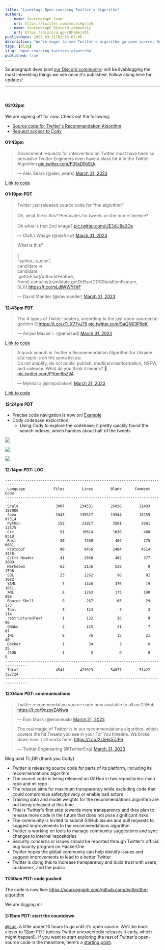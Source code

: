 ```yaml
---
title: "Liveblog: Open-sourcing Twitter's algorithm"
authors:
  - name: Sourcegraph team
    url: https://twitter.com/sourcegraph
  - name: Sourcegraph Discord community
    url: https://discord.gg/rDPqBejz93
publishDate: 2023-03-31T02:15-07:00
description: "We're eager to see Twitter's algorithm go open source. Sourcegraph devs (and our Discord community) will be liveblogging the most interesting things we find."
tags: [blog]
slug: 'open-sourcing-twitters-algorithm'
published: true
---
```


Sourcegraph devs (and [our Discord community](https://discord.gg/rDPqBejz93)) will be liveblogging the most interesting things we see once it's published. Follow along here for updates!

<hr />
<br />

#### 02:02pm

We are signing off for now. Check out the following:

* [Source code for Twitter's Recommendation Algorithm](https://sourcegraph.com/github.com/twitter/the-algorithm)
* [Request access to Cody](https://about.sourcegraph.com/cody)

#### 01:43pm 

<blockquote class="twitter-tweet"><p lang="en" dir="ltr">Government requests for intervention on Twitter must have been so pervasive Twitter Engineers even have a class for it in the Twitter Algorithm <a href="https://t.co/F05sD5h9Lk">pic.twitter.com/F05sD5h9Lk</a></p>&mdash; Alec Sears (@alec_sears) <a href="https://twitter.com/alec_sears/status/1641894323846369299?ref_src=twsrc%5Etfw">March 31, 2023</a></blockquote> <script async src="https://platform.twitter.com/widgets.js" charset="utf-8"></script>

[Link to code](https://sourcegraph.com/github.com/twitter/the-algorithm/-/blob/product-mixer/core/src/main/scala/com/twitter/product_mixer/core/functional_component/marshaller/response/urt/item/forward_pivot/SoftInterventionDisplayTypeMarshaller.scala?L22:12)

#### 01:19pm PDT

<blockquote class="twitter-tweet"><p lang="en" dir="ltr">Twitter just released source code for &quot;the algorithm&quot;<br /> <br /> Oh, what file is this? Predicates for tweets on the home timeline?<br /> <br /> Oh what is that 2nd image? <a href="https://t.co/UE3dU8e3Os">pic.twitter.com/UE3dU8e3Os</a></p>&mdash; Ólafur Waage (@olafurw) <a href="https://twitter.com/olafurw/status/1641882387666685956?ref_src=twsrc%5Etfw">March 31, 2023</a></blockquote> <script async src="https://platform.twitter.com/widgets.js" charset="utf-8"></script>

<Badge text="view the code" color="cerise" link="https://sourcegraph.com/search?q=context:global+repo:%5Egithub%5C.com/twitter/the-algorithm%24+type:symbol+CandidatePredicates+&patternType=standard&sm=1&groupBy=path" size="small" />


<blockquote class="twitter-tweet"><p lang="en" dir="ltr">What is this?<br /> <br />  (<br />  &quot;author_is_elon&quot;,<br />  candidate =&gt;<br />  candidate<br />  .getOrElse(AuthorIdFeature, None).contains(candidate.getOrElse(DDGStatsElonFeature, 0L))),<a href="https://t.co/mLdjWWYHrF">https://t.co/mLdjWWYHrF</a></p>&mdash; David Mander (@davmander) <a href="https://twitter.com/davmander/status/1641882391022125057?ref_src=twsrc%5Etfw">March 31, 2023</a></blockquote> <script async src="https://platform.twitter.com/widgets.js" charset="utf-8"></script>

<Badge text="view the code" color="cerise" link="https://sourcegraph.com/github.com/twitter/the-algorithm/-/blob/home-mixer/server/src/main/scala/com/twitter/home_mixer/model/HomeFeatures.scala?L179" size="small" />

#### 12:43pm PDT

<blockquote class="twitter-tweet"><p lang="en" dir="ltr">The 4 types of Twitter posters, according to the just open-sourced algorithm 😯<a href="https://t.co/xTLX77vJ75">https://t.co/xTLX77vJ75</a> <a href="https://t.co/SaQN03P9eK">pic.twitter.com/SaQN03P9eK</a></p>&mdash; Amjad Masad ⠕ (@amasad) <a href="https://twitter.com/amasad/status/1641879976529248256?ref_src=twsrc%5Etfw">March 31, 2023</a></blockquote> <script async src="https://platform.twitter.com/widgets.js" charset="utf-8"></script>

[Link to code](https://sourcegraph.com/github.com/twitter/the-algorithm/-/blob/home-mixer/server/src/main/scala/com/twitter/home_mixer/functional_component/decorator/HomeTweetTypePredicates.scala?L225:8)

<blockquote class="twitter-tweet"><p lang="en" dir="ltr">A quick search in Twitter&#39;s Recommendation Algorithm for Ukraine. 🇺🇦 topic is on the same list as: <br />Do not amplify, do not public publish, medical misinformation, NSFW, and violence. What do you think it means? 🤔 <a href="https://t.co/PYqm8pZjI4">pic.twitter.com/PYqm8pZjI4</a></p>&mdash; Mykhailo (@mxpoliakov) <a href="https://twitter.com/mxpoliakov/status/1641887314598150145?ref_src=twsrc%5Etfw">March 31, 2023</a></blockquote> <script async src="https://platform.twitter.com/widgets.js" charset="utf-8"></script>

[Link to code](https://sourcegraph.com/github.com/twitter/the-algorithm/-/blob/visibilitylib/src/main/scala/com/twitter/visibility/models/SpaceSafetyLabelType.scala?L25)


#### 12:24pm PDT

* Precise code navigation is now on! [Example](https://sourcegraph.com/github.com/twitter/the-algorithm/-/blob/ann/src/main/scala/com/twitter/ann/annoy/AnnoyCommon.scala?L16:7&popover=pinned)
* Cody codebase exploration
  * Using Cody to explore the codebase; it pretty quickly found the search indexer, which handles about half of the tweets
  
![](https://p21.p4.n0.cdn.getcloudapp.com/items/2Nublg4R/073a9300-2b01-4ce8-987c-a672cc7082fa.png?v=a84373c7400affdc7e8582280c8c9aa3)

![](https://p21.p4.n0.cdn.getcloudapp.com/items/04u65mPd/171a6de0-c4f5-432b-b6ae-aaf7b3b284ac.png?v=ec871ac9ab6fb5065c438070972972d6)

![](https://p21.p4.n0.cdn.getcloudapp.com/items/2NubPd5A/7db7de08-5351-4452-af4b-3bb63f628303.png?v=a3c58d03b46d476573eb9c3a029b0c8f)


#### 12:14pm PDT: LOC

```
--------------------------------------------------------------------------------
 Language             Files        Lines        Blank      Comment         Code
--------------------------------------------------------------------------------
 Scala                 3007       234531        26038        21493       187000
 Java                  1043       135517        19944        18259        97314
 Python                 152        21817         3561         5681        12575
 C++                     51        10614         1630          466         8518
 Rust                    30         7360          404          275         6681
 Protobuf                90         9456         1484         4514         3458
 C/C++ Header            41         2868          482          377         2009
 Markdown                63         2136          538            0         1598
 SQL                     23         1262           98           82         1082
 YAML                     7         1446          376           19         1051
 XML                      8         1263          175          190          898
 Bourne Shell             9          267           65           29          173
 Toml                     4          124            7            3          114
 reStructuredText         1          132           36            0           96
 CMake                    2          115           21            7           87
 INI                      8           76           15           21           40
 Docker                   1           34            3            6           25
 JSON                     1            5            0            0            5
--------------------------------------------------------------------------------
 Total                 4541       429023        54877        51422       322724
--------------------------------------------------------------------------------
```

#### 12:04am PDT: communications

<blockquote class="twitter-tweet"><p lang="en" dir="ltr">Twitter recommendation source code now available to all on GitHub <a href="https://t.co/9ozsyZANwa">https://t.co/9ozsyZANwa</a></p>&mdash; Elon Musk (@elonmusk) <a href="https://twitter.com/elonmusk/status/1641876892302073875?ref_src=twsrc%5Etfw">March 31, 2023</a></blockquote> <script async src="https://platform.twitter.com/widgets.js" charset="utf-8"></script>

<blockquote class="twitter-tweet"><p lang="en" dir="ltr">The real magic of Twitter is in our recommendations algorithm, which powers the hit Tweets you see in your For You timeline. We broke down how it all works here: <a href="https://t.co/2s5Hk57JPe">https://t.co/2s5Hk57JPe</a></p>&mdash; Twitter Engineering (@TwitterEng) <a href="https://twitter.com/TwitterEng/status/1641872260695990278?ref_src=twsrc%5Etfw">March 31, 2023</a></blockquote> <script async src="https://platform.twitter.com/widgets.js" charset="utf-8"></script>

Blog post TL;DR (thank you Cody)

- Twitter is releasing source code for parts of its platform, including its recommendations algorithm
- The source code is being released on GitHub in two repositories: main repo and ml repo
- The release aims for maximum transparency while excluding code that could compromise safety/privacy or enable bad actors
- Training data and model weights for the recommendations algorithm are not being released at this time
- This is Twitter's first step towards more transparency and they plan to release more code in the future that does not pose significant risks
- The community is invited to submit GitHub issues and pull requests to suggest improvements to the recommendations algorithm
- Twitter is working on tools to manage community suggestions and sync changes to internal repositories
- Security concerns or issues should be reported through Twitter's official bug bounty program on HackerOne
- Twitter hopes the global community can help identify issues and suggest improvements to lead to a better Twitter
- Twitter is doing this to increase transparency and build trust with users, customers, and the public

#### 11:50am PDT: code pushed

The code is now live: https://sourcegraph.com/github.com/twitter/the-algorithm

We are digging in!

#### 2:15am PDT: start the countdown

[@sqs](https://twitter.com/sqs): A little under 10 hours to go until it's open source. We'll be back closer to 12pm PDT (unless Twitter unexpectedly releases it early, which might happen!). If you want to start exploring the rest of Twitter's open-source code in the meantime, here's a [starting point](https://sourcegraph.com/search?q=context:global+repo:%5Egithub%5C.com/twitter/+algorithm&patternType=standard&sm=0&groupBy=repo).

